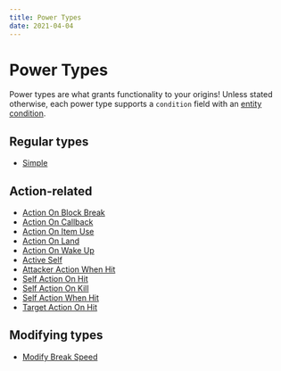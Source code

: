 ```yaml
---
title: Power Types
date: 2021-04-04
---
```

# Power Types

Power types are what grants functionality to your origins!
Unless stated otherwise, each power type supports a `condition` field with an [entity condition](entity_conditions).

## Regular types

* [Simple](simple)

## Action-related

* [Action On Block Break](action_on_block_break)
* [Action On Callback](action_on_callback)
* [Action On Item Use](action_on_item_use)
* [Action On Land](action_on_land)
* [Action On Wake Up](action_on_wake_up)
* [Active Self](active_self)
* [Attacker Action When Hit](attacker_action_when_hit)
* [Self Action On Hit](self_action_on_hit)
* [Self Action On Kill](self_action_on_kill)
* [Self Action When Hit](self_action_when_hit)
* [Target Action On Hit](target_action_on_hit)

## Modifying types

* [Modify Break Speed](modify_break_speed)
